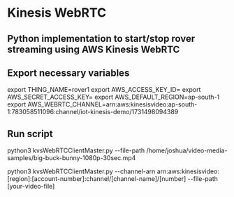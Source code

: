 # Kinesis WebRTC
## Python implementation to start/stop rover streaming using AWS Kinesis WebRTC

## Export necessary variables

export THING_NAME=rover1
export AWS_ACCESS_KEY_ID=
export AWS_SECRET_ACCESS_KEY=
export AWS_DEFAULT_REGION=ap-south-1
export AWS_WEBRTC_CHANNEL=arn:aws:kinesisvideo:ap-south-1:783058511096:channel/iot-kinesis-demo/1731498094389


## Run script 

python3 kvsWebRTCClientMaster.py --file-path /home/joshua/video-media-samples/big-buck-bunny-1080p-30sec.mp4


python3 kvsWebRTCClientMaster.py --channel-arn arn:aws:kinesisvideo:[region]:[account-number]:channel/[channel-name]/[number] --file-path [your-video-file]

